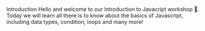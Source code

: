 Introduction
Hello and welcome to our Introduction to Javacript workshop 👋.
Today we will learn all there is to know about the basics of Javascript, including data types, condition, loops and many more!
